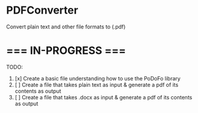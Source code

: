 # PDFConverter
Convert plain text and other file formats to (.pdf)

# === IN-PROGRESS ===
TODO:
1. [x] Create a basic file understanding how to use the PoDoFo library
2. [ ] Create a file that takes plain text as input & generate a pdf of its contents as output
3. [ ] Create a file that takes .docx as input & generate a pdf of its contents as output
